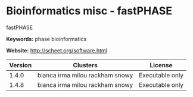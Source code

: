 # Bioinformatics misc - fastPHASE

fastPHASE

**Keywords:** phase bioinformatics

**Website:** <http://scheet.org/software.html>

| Version | Clusters | License |
| ------- | -------- | ------- |
| 1.4.0 | bianca irma milou rackham snowy | Executable only |
| 1.4.8 | bianca irma milou rackham snowy | Executable only |
